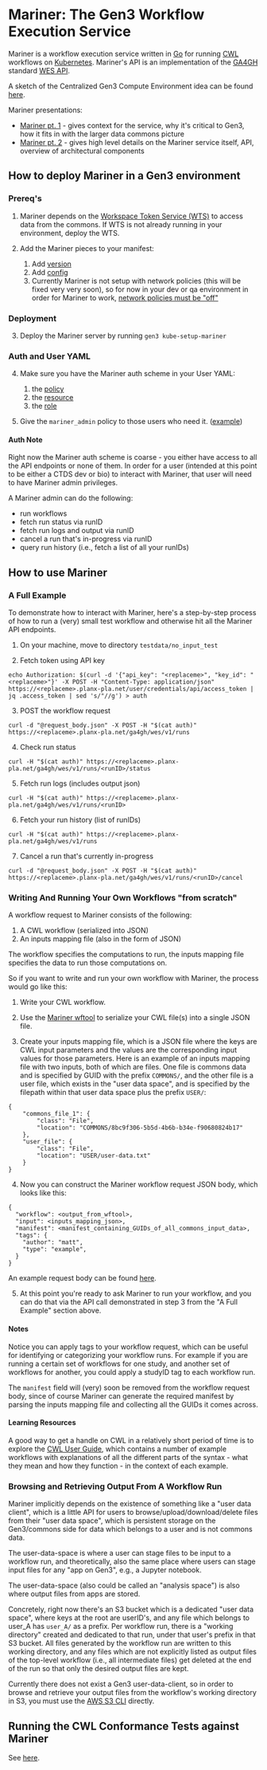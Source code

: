 # Mariner: The Gen3 Workflow Execution Service

Mariner is a workflow execution service written in [Go](https://golang.org)
for running [CWL](https://www.commonwl.org) workflows on [Kubernetes](https://kubernetes.io).
Mariner's API is an implementation of the [GA4GH](https://www.ga4gh.org) 
standard [WES API](https://ga4gh.github.io/workflow-execution-service-schemas).

A sketch of the Centralized Gen3 Compute Environment idea can be found [here](https://docs.google.com/document/d/1_-y5Tpw-xeh0Ce1D7DwalLkrdVQ0Osgrd8k7RE-H6tY/edit).

Mariner presentations:
- [Mariner pt. 1](https://docs.google.com/presentation/d/1FKlOJeGyimX3MVURNiM9gOtdHB8gu9sx6NJP0WfTtHI/edit#slide=id.p) - gives 
context for the service, why it's critical to Gen3, how it fits in with the larger data commons picture
- [Mariner pt. 2](https://docs.google.com/presentation/d/1C52GialV2VYUzVW_KlObQArZi22kGuIhhRnm3mDgMDE/edit#slide=id.g7e9daf6d29_0_0) - gives high level details on the Mariner service itself, API, overview of architectural components

## How to deploy Mariner in a Gen3 environment

### Prereq's

1. Mariner depends on the [Workspace Token Service (WTS)](https://github.com/uc-cdis/workspace-token-service)
to access data from the commons.
If WTS is not already running in your environment, deploy the WTS.

2. Add the Mariner pieces to your manifest:
    1. Add [version](https://github.com/uc-cdis/gitops-dev/blob/78ce75e69c786bbdda629c6c8d76a17476c2084a/mattgarvin1.planx-pla.net/manifest.json#L19)
    2. Add [config](https://github.com/uc-cdis/gitops-dev/blob/78ce75e69c786bbdda629c6c8d76a17476c2084a/mattgarvin1.planx-pla.net/manifest.json#L183-L292)
    3. Currently Mariner is not setup with network policies (this will be fixed very very soon),
    so for now in your dev or qa environment in order for Mariner to work,
    [network policies must be "off"](https://github.com/uc-cdis/gitops-dev/blob/78ce75e69c786bbdda629c6c8d76a17476c2084a/mattgarvin1.planx-pla.net/manifest.json#L161)
    
### Deployment

3. Deploy the Mariner server by running `gen3 kube-setup-mariner`

### Auth and User YAML

4. Make sure you have the Mariner auth scheme in your User YAML:
    1. the [policy](https://github.com/uc-cdis/commons-users/blob/a95edd2d1ac27faed2ab628280cff8923292d073/users/dev/user.yaml#L57-L60)
    2. the [resource](https://github.com/uc-cdis/commons-users/blob/a95edd2d1ac27faed2ab628280cff8923292d073/users/dev/user.yaml#L419-L420)
    3. the [role](https://github.com/uc-cdis/commons-users/blob/a95edd2d1ac27faed2ab628280cff8923292d073/users/dev/user.yaml#L577-L582)

5. Give the `mariner_admin` policy to those users who need it. ([example](https://github.com/uc-cdis/commons-users/blob/a95edd2d1ac27faed2ab628280cff8923292d073/users/dev/user.yaml#L1433))

#### Auth Note

Right now the Mariner auth scheme is coarse - you 
either have access to all the API endpoints or none of them.
In order for a user (intended at this point to be either a CTDS dev or bio)
to interact with Mariner, that user will need to have Mariner admin privileges.

A Mariner admin can do the following:
  - run workflows
  - fetch run status via runID
  - fetch run logs and output via runID
  - cancel a run that's in-progress via runID
  - query run history (i.e., fetch a list of all your runIDs)
  
## How to use Mariner

### A Full Example

To demonstrate how to interact with Mariner, here's a step-by-step process
of how to run a (very) small test workflow and otherwise
hit all the Mariner API endpoints.

1. On your machine, move to directory `testdata/no_input_test`

2. Fetch token using API key
```
echo Authorization: $(curl -d '{"api_key": "<replaceme>", "key_id": "<replaceme>"}' -X POST -H "Content-Type: application/json" https://<replaceme>.planx-pla.net/user/credentials/api/access_token | jq .access_token | sed 's/"//g') > auth
```
    
3. POST the workflow request
```
curl -d "@request_body.json" -X POST -H "$(cat auth)" https://<replaceme>.planx-pla.net/ga4gh/wes/v1/runs
```
    
4. Check run status
```
curl -H "$(cat auth)" https://<replaceme>.planx-pla.net/ga4gh/wes/v1/runs/<runID>/status
```
    
5. Fetch run logs (includes output json)
```
curl -H "$(cat auth)" https://<replaceme>.planx-pla.net/ga4gh/wes/v1/runs/<runID>
```
    
6. Fetch your run history (list of runIDs)
```
curl -H "$(cat auth)" https://<replaceme>.planx-pla.net/ga4gh/wes/v1/runs
```
    
7. Cancel a run that's currently in-progress
```
curl -d "@request_body.json" -X POST -H "$(cat auth)" https://<replaceme>.planx-pla.net/ga4gh/wes/v1/runs/<runID>/cancel
```

### Writing And Running Your Own Workflows "from scratch"

A workflow request to Mariner consists of the following:
1. A CWL workflow (serialized into JSON)
2. An inputs mapping file (also in the form of JSON)

The workflow specifies the computations to run,
the inputs mapping file specifies the data to run those computations on.

So if you want to write and run your own workflow with Mariner,
the process would go like this:

1. Write your CWL workflow.

2. Use the [Mariner wftool](https://github.com/uc-cdis/mariner/tree/master/wftool) 
to serialize your CWL file(s) into a single JSON file.

3. Create your inputs mapping file, which
is a JSON file where the keys are CWL input parameters
and the values are the corresponding input values
for those parameters. Here is an example 
of an inputs mapping file with two inputs,
both of which are files. One file is commons data
and is specified by GUID with the prefix `COMMONS/`,
and the other file is a user file, which exists in
the "user data space", and is specified by
the filepath within that user data space
plus the prefix `USER/`:
```
{
    "commons_file_1": {
        "class": "File",
        "location": "COMMONS/8bc9f306-5b5d-4b6b-b34e-f90680824b17"
    },
    "user_file": {
        "class": "File",
        "location": "USER/user-data.txt"
    }
}
```


4. Now you can construct the Mariner workflow request
JSON body, which looks like this:
```
{
  "workflow": <output_from_wftool>,
  "input": <inputs_mapping_json>,
  "manifest": <manifest_containing_GUIDs_of_all_commons_input_data>,
  "tags": {
    "author": "matt",
    "type": "example",
  }
}
```

An example request body can be found [here](https://github.com/uc-cdis/mariner/blob/master/testdata/user_data_test/request_body.json).

5. At this point you're ready to ask Mariner to run your workflow,
and you can do that via the API call demonstrated in step 3 from the "A Full Example" section above.

#### Notes

Notice you can apply tags to your workflow request,
which can be useful for identifying or categorizing your workflow runs.
For example if you are running a certain set of workflows for one study,
and another set of workflows for another,
you could apply a studyID tag to each workflow run.

The `manifest` field will (very) soon be removed from the workflow request body,
since of course Mariner can generate the required manifest 
by parsing the inputs mapping file and collecting all the GUIDs it comes across.

#### Learning Resources

A good way to get a handle on CWL in a relatively short period of time
is to explore the [CWL User Guide](https://www.commonwl.org/user_guide/02-1st-example/index.html),
which contains a number of example workflows with explanations
of all the different parts of the syntax - what they mean and how they function -
in the context of each example.

### Browsing and Retrieving Output From A Workflow Run

Mariner implicitly depends on the existence of something like a "user data client",
which is a little API for users to browse/upload/download/delete files 
from their "user data space", which is persistent storage
on the Gen3/commons side for data which belongs to a user
and is not commons data.

The user-data-space is where a user can stage files to be input
to a workflow run, and theoretically, also the same place
where users can stage input files for any "app on Gen3", e.g., a Jupyter notebook.

The user-data-space (also could be called an "analysis space") is also
where output files from apps are stored.

Concretely, right now there's an S3 bucket which is a dedicated "user data space",
where keys at the root are userID's, and any file which belongs to user_A
has `user_A/` as a prefix. Per workflow run, there is a "working directory"
created and dedicated to that run, under that user's prefix in that S3 bucket.
All files generated by the workflow run are written to this working directory,
and any files which are not explicitly listed as output files of the top-level workflow
(i.e., all intermediate files) get deleted at the end of the run so that only
the desired output files are kept.

Currently there does not exist a Gen3 user-data-client,
so in order to browse and retrieve your output files from
the workflow's working directory in S3,
you must use the [AWS S3 CLI](https://docs.aws.amazon.com/cli/latest/reference/s3/) directly.

## Running the CWL Conformance Tests against Mariner

See [here](https://github.com/uc-cdis/mariner/tree/master/conformance).


